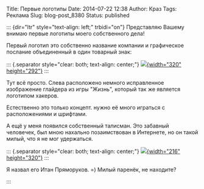 Title: Первые логотипы
Date: 2014-07-22 12:38
Author: Краз
Tags: Реклама
Slug: blog-post_8380
Status: published

::: {dir="ltr" style="text-align: left;" trbidi="on"}
Представляю Вашему внимаю первые логотипы моего собственного дела!

<div>

  

</div>

<div>

Первый логотип это собственно название компании и графическое послание объединенный в один товарный знак:

</div>

::: {.separator style="clear: both; text-align: center;"}
[![](http://1.bp.blogspot.com/-Tf3en_DKADU/U868QdS65cI/AAAAAAAAKCg/gZK6jOojrgg/s1600/Glider+-+v4.png){width="320" height="292"}](http://1.bp.blogspot.com/-Tf3en_DKADU/U868QdS65cI/AAAAAAAAKCg/gZK6jOojrgg/s1600/Glider+-+v4.png)
:::

<div>

Тут всё просто. Слева расположено немного исправленное изображение глайдера из игры "Жизнь", который так же является логотипом хакеров.

</div>

<div>

  

</div>

<div>

Естественно это только концепт. нужно её много играться с расположениями и шрифтами.

</div>

<div>

  

</div>

<div>

А ещё у меня появился собственный талисман. Это забавный человечек, был мною нахально позаимствован в Интернете, но он такой милый, что я не мог удержаться.

</div>

::: {.separator style="clear: both; text-align: center;"}
[![](http://4.bp.blogspot.com/-Z6F6EtcrB90/U869EqASG7I/AAAAAAAAKCo/TjwNZXUFW88/s1600/%D1%87%D0%B5%D0%BB%D0%BE%D0%B2%D0%B5%D1%87%D0%B5%D0%BA.png){width="216" height="320"}](http://4.bp.blogspot.com/-Z6F6EtcrB90/U869EqASG7I/AAAAAAAAKCo/TjwNZXUFW88/s1600/%D1%87%D0%B5%D0%BB%D0%BE%D0%B2%D0%B5%D1%87%D0%B5%D0%BA.png)
:::

<div>

Я назвал его Итан Пряморуков. =) Милый паренёк, не находите?

</div>
:::
